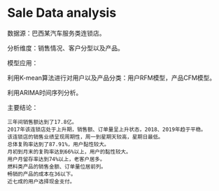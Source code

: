 # Sale Data analysis

数据源：巴西某汽车服务类连锁店。

分析维度：销售情况、客户分型以及产品。

模型应用：

利用K-mean算法进行对用户以及产品分类：用户RFM模型，产品CFM模型。

利用ARIMA时间序列分析。

主要结论：

	三年间销售额达到了17.8亿。
	2017年该连锁店处于上升期，销售额、订单量呈上升状态，2018、2019年趋于平稳。
	该连锁店的销售业绩呈现周期性，周一到星期天较高，星期日最低。
	总体复购率达到了87.91%，用户黏性较大。
	月初到月末的复购率达到66%以上，用户的黏性较大。
	用户月留存率达到74%以上，老客户居多。
	燃料类产品的销售金额、订单量位居前列。
	畅销的产品的成本在36以下。
	近七成的用户选择现金支付。

